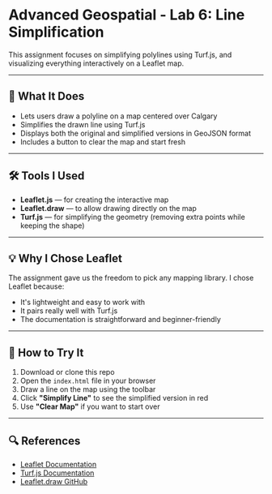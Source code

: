 # Advanced Geospatial - Lab 6: Line Simplification

This assignment focuses on simplifying polylines using Turf.js, and visualizing everything interactively on a Leaflet map.

---

## 🧭 What It Does

- Lets users draw a polyline on a map centered over Calgary
- Simplifies the drawn line using Turf.js
- Displays both the original and simplified versions in GeoJSON format
- Includes a button to clear the map and start fresh

---

## 🛠 Tools I Used

- **Leaflet.js** — for creating the interactive map
- **Leaflet.draw** — to allow drawing directly on the map
- **Turf.js** — for simplifying the geometry (removing extra points while keeping the shape)

---

## 💡 Why I Chose Leaflet

The assignment gave us the freedom to pick any mapping library. I chose Leaflet because:
- It's lightweight and easy to work with
- It pairs really well with Turf.js
- The documentation is straightforward and beginner-friendly

---

## 🚀 How to Try It

1. Download or clone this repo
2. Open the `index.html` file in your browser
3. Draw a line on the map using the toolbar
4. Click **"Simplify Line"** to see the simplified version in red
5. Use **"Clear Map"** if you want to start over

---

## 🔍 References

- [Leaflet Documentation](https://leafletjs.com/)
- [Turf.js Documentation](https://turfjs.org/)
- [Leaflet.draw GitHub](https://github.com/Leaflet/Leaflet.draw)

